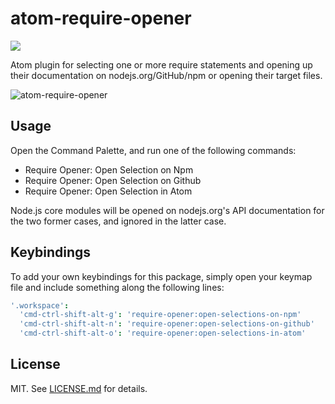 # atom-require-opener
![](http://img.shields.io/badge/stability-stable-green.svg?style=flat)

Atom plugin for selecting one or more require statements and
opening up their documentation on nodejs.org/GitHub/npm or
opening their target files.

![atom-require-opener](http://i.imgur.com/OcKso1Z.gif)

## Usage

Open the Command Palette, and run one of the following commands:

* Require Opener: Open Selection on Npm
* Require Opener: Open Selection on Github
* Require Opener: Open Selection in Atom

Node.js core modules will be opened on nodejs.org's API
documentation for the two former cases, and ignored in
the latter case.

## Keybindings

To add your own keybindings for this package, simply open your
keymap file and include something along the following lines:

``` coffee
'.workspace':
  'cmd-ctrl-shift-alt-g': 'require-opener:open-selections-on-npm'
  'cmd-ctrl-shift-alt-n': 'require-opener:open-selections-on-github'
  'cmd-ctrl-shift-alt-o': 'require-opener:open-selections-in-atom'
```

## License

MIT. See [LICENSE.md](http://github.com/hughsk/atom-require-opener/blob/master/LICENSE.md) for details.
